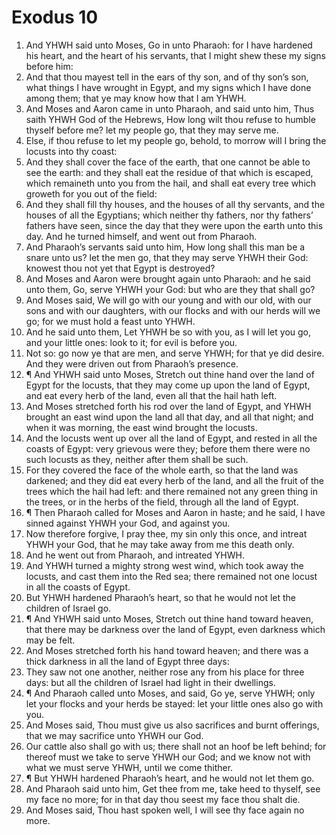 ﻿# Exodus 10
1. And YHWH said unto Moses, Go in unto Pharaoh: for I have hardened his heart, and the heart of his servants, that I might shew these my signs before him: 
2. And that thou mayest tell in the ears of thy son, and of thy son’s son, what things I have wrought in Egypt, and my signs which I have done among them; that ye may know how that I am YHWH. 
3. And Moses and Aaron came in unto Pharaoh, and said unto him, Thus saith YHWH God of the Hebrews, How long wilt thou refuse to humble thyself before me? let my people go, that they may serve me. 
4. Else, if thou refuse to let my people go, behold, to morrow will I bring the locusts into thy coast: 
5. And they shall cover the face of the earth, that one cannot be able to see the earth: and they shall eat the residue of that which is escaped, which remaineth unto you from the hail, and shall eat every tree which groweth for you out of the field: 
6. And they shall fill thy houses, and the houses of all thy servants, and the houses of all the Egyptians; which neither thy fathers, nor thy fathers’ fathers have seen, since the day that they were upon the earth unto this day. And he turned himself, and went out from Pharaoh. 
7. And Pharaoh’s servants said unto him, How long shall this man be a snare unto us? let the men go, that they may serve YHWH their God: knowest thou not yet that Egypt is destroyed? 
8. And Moses and Aaron were brought again unto Pharaoh: and he said unto them, Go, serve YHWH your God: but who are they that shall go? 
9. And Moses said, We will go with our young and with our old, with our sons and with our daughters, with our flocks and with our herds will we go; for we must hold a feast unto YHWH. 
10. And he said unto them, Let YHWH be so with you, as I will let you go, and your little ones: look to it; for evil is before you. 
11. Not so: go now ye that are men, and serve YHWH; for that ye did desire. And they were driven out from Pharaoh’s presence. 
12. ¶ And YHWH said unto Moses, Stretch out thine hand over the land of Egypt for the locusts, that they may come up upon the land of Egypt, and eat every herb of the land, even all that the hail hath left. 
13. And Moses stretched forth his rod over the land of Egypt, and YHWH brought an east wind upon the land all that day, and all that night; and when it was morning, the east wind brought the locusts. 
14. And the locusts went up over all the land of Egypt, and rested in all the coasts of Egypt: very grievous were they; before them there were no such locusts as they, neither after them shall be such. 
15. For they covered the face of the whole earth, so that the land was darkened; and they did eat every herb of the land, and all the fruit of the trees which the hail had left: and there remained not any green thing in the trees, or in the herbs of the field, through all the land of Egypt. 
16. ¶ Then Pharaoh called for Moses and Aaron in haste; and he said, I have sinned against YHWH your God, and against you. 
17. Now therefore forgive, I pray thee, my sin only this once, and intreat YHWH your God, that he may take away from me this death only. 
18. And he went out from Pharaoh, and intreated YHWH. 
19. And YHWH turned a mighty strong west wind, which took away the locusts, and cast them into the Red sea; there remained not one locust in all the coasts of Egypt. 
20. But YHWH hardened Pharaoh’s heart, so that he would not let the children of Israel go. 
21. ¶ And YHWH said unto Moses, Stretch out thine hand toward heaven, that there may be darkness over the land of Egypt, even darkness which may be felt. 
22. And Moses stretched forth his hand toward heaven; and there was a thick darkness in all the land of Egypt three days: 
23. They saw not one another, neither rose any from his place for three days: but all the children of Israel had light in their dwellings. 
24. ¶ And Pharaoh called unto Moses, and said, Go ye, serve YHWH; only let your flocks and your herds be stayed: let your little ones also go with you. 
25. And Moses said, Thou must give us also sacrifices and burnt offerings, that we may sacrifice unto YHWH our God. 
26. Our cattle also shall go with us; there shall not an hoof be left behind; for thereof must we take to serve YHWH our God; and we know not with what we must serve YHWH, until we come thither. 
27. ¶ But YHWH hardened Pharaoh’s heart, and he would not let them go. 
28. And Pharaoh said unto him, Get thee from me, take heed to thyself, see my face no more; for in that day thou seest my face thou shalt die. 
29. And Moses said, Thou hast spoken well, I will see thy face again no more. 
